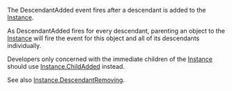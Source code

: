 The DescendantAdded event fires after a descendant is added to the [Instance](https://developer.roblox.com/en-us/api-reference/class/Instance).

As DescendantAdded fires for every descendant, parenting an object to the [Instance](https://developer.roblox.com/en-us/api-reference/class/Instance) will fire the event for this object and all of its descendants individually.

Developers only concerned with the immediate children of the [Instance](https://developer.roblox.com/en-us/api-reference/class/Instance) should use [Instance.ChildAdded](https://developer.roblox.com/en-us/api-reference/event/Instance/ChildAdded) instead.

See also [Instance.DescendantRemoving](https://developer.roblox.com/en-us/api-reference/event/Instance/DescendantRemoving).